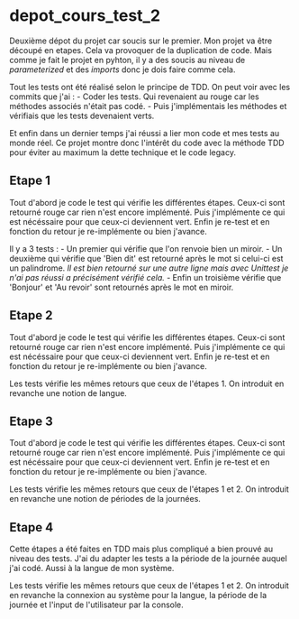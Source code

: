 # depot_cours_test_2

Deuxième dépot du projet car soucis sur le premier. Mon projet va être découpé en etapes. Cela va provoquer de la duplication de code. Mais comme je fait le projet en pyhton, il y a des soucis au niveau de  _parameterized_  et des  _imports_  donc je dois faire comme cela.

Tout les tests ont été réalisé selon le principe de TDD. On peut voir avec les commits que j'ai :
	- Coder les tests. Qui revenaient au rouge car les méthodes associés n'était pas codé.
	- Puis j'implémentais les méthodes et vérifiais que les tests devenaient verts.

Et enfin dans un dernier temps j'ai réussi a lier mon code et mes tests au monde réel.
Ce projet montre donc l'intérêt du code avec la méthode TDD pour éviter au maximum la dette technique et le code legacy.

## [](https://github.com/PierreGoupil13/depot_cours_test_2#etape-1)Etape 1

Tout d'abord je code le test qui vérifie les différentes étapes. Ceux-ci sont retourné rouge car rien n'est encore implémenté. Puis j'implémente ce qui est nécéssaire pour que ceux-ci deviennent vert. Enfin je re-test et en fonction du retour je re-implémente ou bien j'avance.

Il y a 3 tests : - Un premier qui vérifie que l'on renvoie bien un miroir. - Un deuxième qui vérifie que 'Bien dit' est retourné après le mot si celui-ci est un palindrome.  _Il est bien retourné sur une autre ligne mais avec Unittest je n'ai pas réussi a précisément vérifié cela._  - Enfin un troisième vérifie que 'Bonjour' et 'Au revoir' sont retournés après le mot en miroir.

## Etape 2
Tout d'abord je code le test qui vérifie les différentes étapes. Ceux-ci sont retourné rouge car rien n'est encore implémenté. Puis j'implémente ce qui est nécéssaire pour que ceux-ci deviennent vert. Enfin je re-test et en fonction du retour je re-implémente ou bien j'avance.

Les tests vérifie les mêmes retours que ceux de l'étapes 1. On introduit en revanche une notion de langue.

## Etape 3
Tout d'abord je code le test qui vérifie les différentes étapes. Ceux-ci sont retourné rouge car rien n'est encore implémenté. Puis j'implémente ce qui est nécéssaire pour que ceux-ci deviennent vert. Enfin je re-test et en fonction du retour je re-implémente ou bien j'avance.

Les tests vérifie les mêmes retours que ceux de l'étapes 1 et 2. On introduit en revanche une notion de périodes de la journées.

## Etape 4
Cette étapes a été faites en TDD mais plus compliqué a bien prouvé au niveau des tests. J'ai du adapter les tests a la période de la journée auquel j'ai codé. Aussi à la langue de mon système.

Les tests vérifie les mêmes retours que ceux de l'étapes 1 et 2. On introduit en revanche la connexion au système pour la langue, la période de la journée et l'input de l'utilisateur par la console.
